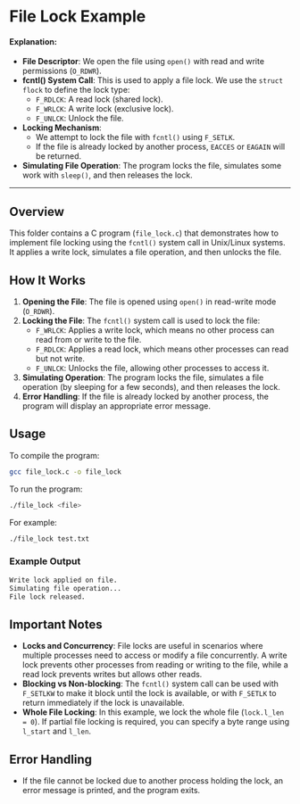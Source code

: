 # File Lock Example

#### Explanation:

- **File Descriptor**: We open the file using `open()` with read and write permissions (`O_RDWR`).
- **fcntl() System Call**: This is used to apply a file lock. We use the `struct flock` to define the lock type:
  - `F_RDLCK`: A read lock (shared lock).
  - `F_WRLCK`: A write lock (exclusive lock).
  - `F_UNLCK`: Unlock the file.
- **Locking Mechanism**:
  - We attempt to lock the file with `fcntl()` using `F_SETLK`.
  - If the file is already locked by another process, `EACCES` or `EAGAIN` will be returned.
- **Simulating File Operation**: The program locks the file, simulates some work with `sleep()`, and then releases the lock.

---

## Overview

This folder contains a C program (`file_lock.c`) that demonstrates how to implement file locking using the `fcntl()` system call in Unix/Linux systems. It applies a write lock, simulates a file operation, and then unlocks the file.

## How It Works

1. **Opening the File**: The file is opened using `open()` in read-write mode (`O_RDWR`).
2. **Locking the File**: The `fcntl()` system call is used to lock the file:
   - `F_WRLCK`: Applies a write lock, which means no other process can read from or write to the file.
   - `F_RDLCK`: Applies a read lock, which means other processes can read but not write.
   - `F_UNLCK`: Unlocks the file, allowing other processes to access it.
3. **Simulating Operation**: The program locks the file, simulates a file operation (by sleeping for a few seconds), and then releases the lock.
4. **Error Handling**: If the file is already locked by another process, the program will display an appropriate error message.

## Usage

To compile the program:

```bash
gcc file_lock.c -o file_lock
```

To run the program:

```bash
./file_lock <file>
```

For example:

```bash
./file_lock test.txt
```

### Example Output

```bash
Write lock applied on file.
Simulating file operation...
File lock released.
```

## Important Notes

- **Locks and Concurrency**: File locks are useful in scenarios where multiple processes need to access or modify a file concurrently. A write lock prevents other processes from reading or writing to the file, while a read lock prevents writes but allows other reads.
- **Blocking vs Non-blocking**: The `fcntl()` system call can be used with `F_SETLKW` to make it block until the lock is available, or with `F_SETLK` to return immediately if the lock is unavailable.
- **Whole File Locking**: In this example, we lock the whole file (`lock.l_len = 0`). If partial file locking is required, you can specify a byte range using `l_start` and `l_len`.

## Error Handling

- If the file cannot be locked due to another process holding the lock, an error message is printed, and the program exits.
